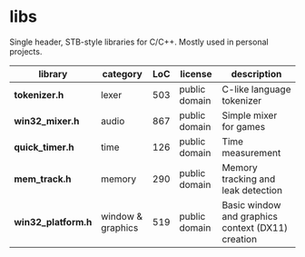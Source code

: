 # libs

Single header, STB-style libraries for C/C++. Mostly used in personal projects.

|library | category | LoC | license | description
| --------------------- | -------- | --- | ---------- | --------------------------------
|**tokenizer.h** | lexer | 503 | public domain | C-like language tokenizer
|**win32_mixer.h** | audio | 867 | public domain | Simple mixer for games
|**quick_timer.h** | time | 126 | public domain | Time measurement
|**mem_track.h** | memory | 290 | public domain | Memory tracking and leak detection
|**win32_platform.h** | window & graphics | 519 | public domain | Basic window and graphics context (DX11) creation
